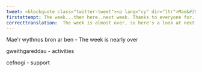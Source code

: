 ```yaml
---
tweet: <blockquote class="twitter-tweet"><p lang="cy" dir="ltr">Mae&#39;r wythnos bron ar ben, felly dyma gip ar weithgareddau <a href="https://twitter.com/hashtag/steddfodAmGen?src=hash&amp;ref_src=twsrc%5Etfw">#steddfodAmGen</a> yr wythnos nesaf. Diolch i bawb am gefnogi yr wythnos yma - &#39;dy&#39;ch chi wedi bod yn arbennig! <a href="https://t.co/ahmoB2mpRW">pic.twitter.com/ahmoB2mpRW</a></p>&mdash; eisteddfod (@eisteddfod) <a href="https://twitter.com/eisteddfod/status/1271457370007355394?ref_src=twsrc%5Etfw">June 12, 2020</a></blockquote> <script async src="https://platform.twitter.com/widgets.js" charset="utf-8"></script>
firstattempt: The week...then here..next week. Thanks to everyone for...this week. You've been special!
correcttranslation:  The week is almost over, so here's a look at next week's 'steddfodAmGen' activities. Thank you to everyone for supporting this week - you guys have been special!
---
```


Mae'r wythnos bron ar ben - The week is nearly over

gweithgareddau - activities

cefnogi - support






